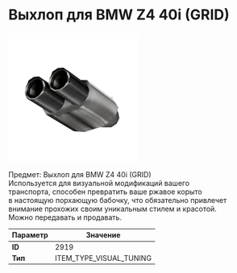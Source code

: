 # Выхлоп для BMW Z4 40i (GRID)

![Item Image](../img/2919.webp?raw=true)

Предмет: Выхлоп для BMW Z4 40i (GRID)<br>Используется для визуальной модификаций вашего<br>транспорта, способен превратить ваше ржавое корыто<br>в настоящую порхающую бабочку, что обязательно привлечет<br>внимание прохожих своим уникальным стилем и красотой.<br>Можно передавать и продавать.


| Параметр | Значение |
|----------|----------|
| **ID** | 2919 |
| **Тип** | ITEM_TYPE_VISUAL_TUNING |

